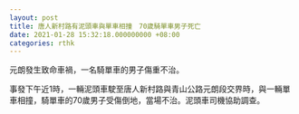 ```yaml
---
layout: post
title: 唐人新村路有泥頭車與單車相撞　70歲騎單車男子死亡
date: 2021-01-28 15:32:18.000000000 +08:00
categories: rthk
---
```


元朗發生致命車禍，一名騎單車的男子傷重不治。

事發下午近1時，一輛泥頭車駛至唐人新村路與青山公路元朗段交界時，與一輛單車相撞，騎單車的70歲男子受傷倒地，當場不治。泥頭車司機協助調查。
